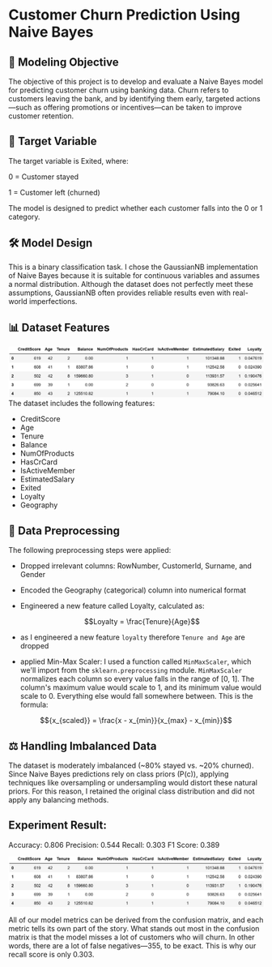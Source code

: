 # Customer Churn Prediction Using Naive Bayes

## 🎯 Modeling Objective
The objective of this project is to develop and evaluate a Naive Bayes model for predicting customer churn using banking data.
Churn refers to customers leaving the bank, and by identifying them early, targeted actions—such as offering promotions or incentives—can be taken to improve customer retention.

## 🎯 Target Variable
The target variable is Exited, where:

0 = Customer stayed

1 = Customer left (churned)

The model is designed to predict whether each customer falls into the 0 or 1 category.

## 🛠️ Model Design
This is a binary classification task.
I chose the GaussianNB implementation of Naive Bayes because it is suitable for continuous variables and assumes a normal distribution.
Although the dataset does not perfectly meet these assumptions, GaussianNB often provides reliable results even with real-world imperfections.

## 📊 Dataset Features
![Diagram](images/dataset_preview.png)
The dataset includes the following features:
* CreditScore
* Age
* Tenure
* Balance
* NumOfProducts
* HasCrCard
* IsActiveMember
* EstimatedSalary
* Exited
* Loyalty
* Geography

## 🧹 Data Preprocessing
The following preprocessing steps were applied:

* Dropped irrelevant columns: RowNumber, CustomerId, Surname, and Gender
* Encoded the Geography (categorical) column into numerical format
* Engineered a new feature called Loyalty, calculated as:

  $$Loyalty = \frac{Tenure}{Age}$$

* as I engineered a new feature `loyalty` therefore `Tenure and Age` are dropped

* applied Min-Max Scaler:
I used a function called `MinMaxScaler`, which we'll import from the `sklearn.preprocessing` module. `MinMaxScaler` normalizes each column so every value falls in the range of [0, 1]. The column's maximum value would scale to 1, and its minimum value would scale to 0. Everything else would fall somewhere between. This is the formula:

$${x_{scaled}} = \frac{x - x_{min}}{x_{max} - x_{min}}$$ 

## ⚖️ Handling Imbalanced Data
The dataset is moderately imbalanced (~80% stayed vs. ~20% churned).
Since Naive Bayes predictions rely on class priors (P(c)), applying techniques like oversampling or undersampling would distort these natural priors.
For this reason, I retained the original class distribution and did not apply any balancing methods.

## Experiment Result:
Accuracy: 0.806
Precision: 0.544
Recall: 0.303
F1 Score: 0.389

![Diagram](images/dataset_preview.png)

All of our model metrics can be derived from the confusion matrix, and each metric tells its own part of the story. What stands out most in the confusion matrix is that the model misses a lot of customers who will churn. In other words, there are a lot of false negatives—355, to be exact. This is why our recall score is only 0.303.
